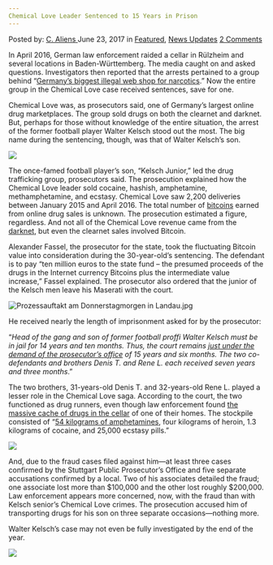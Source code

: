 ```yaml
---
Chemical Love Leader Sentenced to 15 Years in Prison
---
```

<article class="post-listing post-20836 post type-post status-publish format-standard has-post-thumbnail hentry  tag-1886 tag-chemical tag-leader tag-love tag-prison tag-sentenced tag-years">
    <div class="post-inner">
        <span>Posted by: <a href="https://www.deepdotweb.com/author/caliens/" title="">C. Aliens </a></span>
    <span>June 23, 2017</span>
    <span>in <a href="https://www.deepdotweb.com/category/deepdot-news/" rel="category tag">Featured</a>, <a href="https://www.deepdotweb.com/category/news-updates/" rel="category tag">News Updates</a></span>
    <span><a href="https://www.deepdotweb.com/2017/06/23/chemical-love-leader-sentenced-15-years-prison/#comments">2 Comments</a></span>
    </p>
    <div class="clear"></div>
    <div class="entry">
    <p>In April 2016, German law enforcement raided a cellar in Rülzheim and several locations in Baden-Württemberg. The media caught on and asked questions. Investigators then reported that the arrests pertained to a group behind “<a href="https://www.deepdotweb.com/2016/10/21/chemical-love-vendors-formally-charged-drug-trafficking/">Germany&#8217;s biggest illegal web shop for narcotics</a>.” Now the entire group in the Chemical Love case received sentences, save for one.</p>
    <p>Chemical Love was, as prosecutors said, one of Germany’s largest online drug marketplaces. The group sold drugs on both the clearnet and darknet. But, perhaps for those without knowledge of the entire situation, the arrest of the former football player Walter Kelsch stood out the most. The big name during the sentencing, though, was that of Walter Kelsch’s son.</p>
    <p><img class="wp-image-20845 aligncenter" src="/imgs/2017/06/word-image-42.png" srcset="/imgs/2017/06/word-image-42.png 660w, /imgs/2017/06/word-image-42-300x124.png 300w" sizes="(max-width: 660px) 100vw, 660px" /></p>
    <p>The once-famed football player’s son, “Kelsch Junior,” led the drug trafficking group, prosecutors said. The prosecution explained how the Chemical Love leader sold cocaine, hashish, amphetamine, methamphetamine, and ecstasy. Chemical Love saw 2,200 deliveries between January 2015 and April 2016. The total number of <a href="https://www.deepdotweb.com/tag/bitcoin/">bitcoins</a> earned from online drug sales is unknown. The prosecution estimated a figure, regardless. And not all of the Chemical Love revenue came from the <a href="https://www.deepdotweb.com/tag/darknet/">darknet</a>, but even the clearnet sales involved Bitcoin.</p>
    <p>Alexander Fassel, the prosecutor for the state, took the fluctuating Bitcoin value into consideration during the 30-year-old’s sentencing. The defendant is to pay “ten million euros to the state fund &#8211; the presumed proceeds of the drugs in the Internet currency Bitcoins plus the intermediate value increase,” Fassel explained. The prosecutor also ordered that the junior of the Kelsch men leave his Maserati with the court.</p>
    <p><img class="wp-image-20846 aligncenter" src="/imgs/2017/06/prozessauftakt-am-donnerstagmorgen-in-landau-jpg.jpeg" alt="Prozessauftakt am Donnerstagmorgen in Landau.jpg" srcset="/imgs/2017/06/prozessauftakt-am-donnerstagmorgen-in-landau-jpg.jpeg 800w, /imgs/2017/06/prozessauftakt-am-donnerstagmorgen-in-landau-jpg-300x169.jpeg 300w" sizes="(max-width: 800px) 100vw, 800px" /></p>
    <p>He received nearly the length of imprisonment asked for by the prosecutor:</p>
    <p>“<em>Head of the gang and son of former football proffi Walter Kelsch must be in jail for 14 years and ten months. Thus, the court remains </em><a href="https://motherboard.vice.com/de/article/hartes-urteil-gegen-chemical-love-boss-15-jahre-haft-und-10-millionen-euro-schulden"><em>just under the demand of the prosecutor&#8217;s office</em></a><em> of 15 years and six months. The two co-defendants and brothers Denis T. and Rene L. each received seven years and three months</em>.”</p>
    <p>The two brothers, 31-years-old Denis T. and 32-years-old Rene L. played a lesser role in the Chemical Love saga. According to the court, the two functioned as drug runners, even though law enforcement found <a href="https://www.deepdotweb.com/2016/05/17/dark-web-vendor-chemical-love-busted-50-kg-drugs-seized/">the massive cache of drugs in the cellar</a> of one of their homes. The stockpile consisted of “<a href="https://www.heise.de/newsticker/meldung/Staatsanwaltschaft-Bundesweit-groesster-Drogen-Webshop-zerschlagen-3195655.html">54 kilograms of amphetamines</a>, four kilograms of heroin, 1.3 kilograms of cocaine, and 25,000 ecstasy pills.”</p>
    <p><img class="wp-image-20847 aligncenter" src="/imgs/2017/06/word-image-140.jpeg" srcset="/imgs/2017/06/word-image-140.jpeg 800w, /imgs/2017/06/word-image-140-300x169.jpeg 300w" sizes="(max-width: 800px) 100vw, 800px" /></p>
    <p>And, due to the fraud cases filed against him—at least three cases confirmed by the Stuttgart Public Prosecutor&#8217;s Office and five separate accusations confirmed by a local. Two of his associates detailed the fraud; one associate lost more than $100,000 and the other lost roughly $200,000. Law enforcement appears more concerned, now, with the fraud than with Kelsch senior’s Chemical Love crimes. The prosecution accused him of transporting drugs for his son on three separate occasions—nothing more.</p>
    <p>Walter Kelsch’s case may not even be fully investigated by the end of the year.</p>
    <p><img class="wp-image-20848 aligncenter" src="/imgs/2017/06/word-image-141.jpeg" srcset="/imgs/2017/06/word-image-141.jpeg 751w, /imgs/2017/06/word-image-141-300x240.jpeg 300w" sizes="(max-width: 751px) 100vw, 751px" /></p>
    </div>
    <span style="display:none"><a href="https://www.deepdotweb.com/tag/15/" rel="tag">15</a> <a href="https://www.deepdotweb.com/tag/chemical/" rel="tag">chemical</a> <a href="https://www.deepdotweb.com/tag/leader/" rel="tag">leader</a> <a href="https://www.deepdotweb.com/tag/love/" rel="tag">love</a> <a href="https://www.deepdotweb.com/tag/prison/" rel="tag">prison</a> <a href="https://www.deepdotweb.com/tag/sentenced/" rel="tag">sentenced</a> <a href="https://www.deepdotweb.com/tag/years/" rel="tag">years</a></span> <span style="display:none" class="updated">2017-06-23</span>
    <div style="display:none" class="vcard author" itemprop="author" itemscope itemtype="http://schema.org/Person"><strong class="fn" itemprop="name"><a href="https://www.deepdotweb.com/author/caliens/" title="Posts by C. Aliens" rel="author">C. Aliens</a></strong></div>
    </div>
</article>


